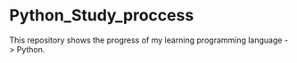 # Python_Study_proccess
This repository shows the progress of my learning programming language -> Python.
